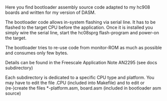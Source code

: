 Here you find bootloader assembly source code adapted to my hc908 boards
and written for my version of DASM.

The bootloader code allows in-system flashing via serial line. It has to be 
flashed to the target CPU before the application. Once it is installed you 
simply wire the serial line, start the hc08sprg flash-program and power-on 
the target.

The bootloader tries to re-use code from monitor-ROM as much as possible 
and consumes only few bytes.

Details can be found in the Freescale Application Note AN2295 (see docs subdirectory)

Each subdirectory is dedicated to a specific CPU type and platform.
You may have to edit the file .CPU (included into Makefile)
and to edit or (re-)create the files *-platform.asm, board.asm
(included in bootloader asm source)


